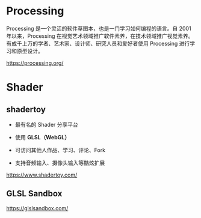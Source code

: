 
# Processing

Processing 是一个灵活的软件草图本，也是一门学习如何编程的语言。自 2001 年以来，Processing 在视觉艺术领域推广软件素养，在技术领域推广视觉素养。有成千上万的学者、艺术家、设计师、研究人员和爱好者使用 Processing 进行学习和原型设计。

https://processing.org/






# Shader



## shadertoy

- 最有名的 Shader 分享平台

- 使用 **GLSL（WebGL）**

- 可访问其他人作品、学习、评论、Fork

- 支持音频输入、摄像头输入等酷炫扩展

https://www.shadertoy.com/



## GLSL Sandbox


https://glslsandbox.com/
